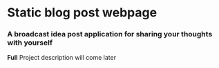 # Static blog post webpage
### A broadcast idea post application for sharing your thoughts with yourself

**Full** Project description will come later
